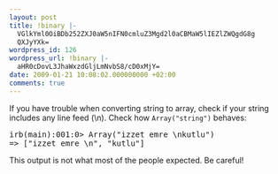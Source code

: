 ```yaml
---
layout: post
title: !binary |-
  VGlkYml0OiBDb252ZXJ0aW5nIFN0cmluZ3Mgd2l0aCBMaW5lIEZlZWQgdG8g
  QXJyYXk=
wordpress_id: 126
wordpress_url: !binary |-
  aHR0cDovL3JhaWxzdGljLmNvbS8/cD0xMjY=
date: 2009-01-21 10:08:02.000000000 +02:00
comments: true
---
```

If you have trouble when converting string to array, check if your string includes any line feed (\n). Check how <code>Array("string")</code> behaves:
<pre lang="bash">irb(main):001:0> Array("izzet emre \nkutlu")
=> ["izzet emre \n", "kutlu"]
</pre>

This output is not what most of the people expected. Be careful!
